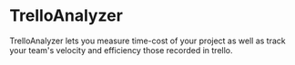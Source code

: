 # TrelloAnalyzer
TrelloAnalyzer lets you measure time-cost of your project as well as track your team's velocity and efficiency those recorded in trello.
